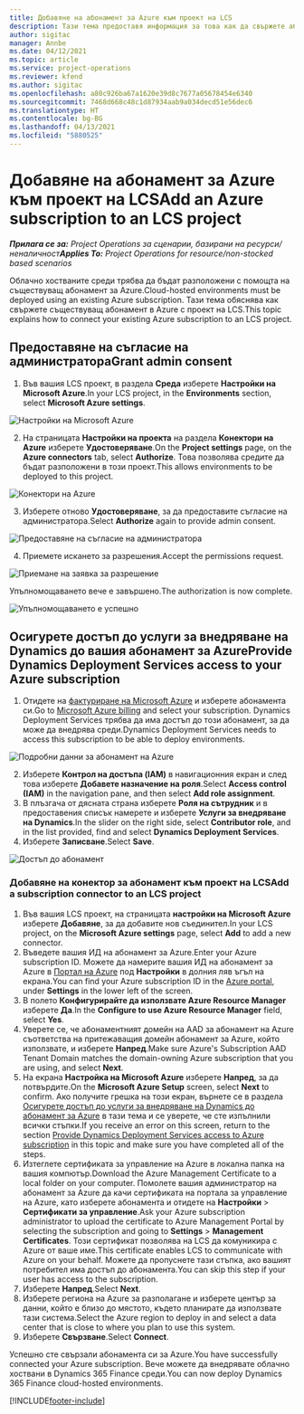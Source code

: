 ```yaml
---
title: Добавяне на абонамент за Azure към проект на LCS
description: Тази тема предоставя информация за това как да свържете абонамента си за Azure с LCS проект.
author: sigitac
manager: Annbe
ms.date: 04/12/2021
ms.topic: article
ms.service: project-operations
ms.reviewer: kfend
ms.author: sigitac
ms.openlocfilehash: a80c926ba67a1620e39d8c7677a05678454e6340
ms.sourcegitcommit: 7468d668c48c1d87934aab9a034decd51e56dec6
ms.translationtype: HT
ms.contentlocale: bg-BG
ms.lasthandoff: 04/13/2021
ms.locfileid: "5880525"
---
```

# <a name="add-an-azure-subscription-to-an-lcs-project"></a><span data-ttu-id="f8d81-103">Добавяне на абонамент за Azure към проект на LCS</span><span class="sxs-lookup"><span data-stu-id="f8d81-103">Add an Azure subscription to an LCS project</span></span>

<span data-ttu-id="f8d81-104">_**Прилага се за:** Project Operations за сценарии, базирани на ресурси/неналичност_</span><span class="sxs-lookup"><span data-stu-id="f8d81-104">_**Applies To:** Project Operations for resource/non-stocked based scenarios_</span></span>

<span data-ttu-id="f8d81-105">Облачно хостваните среди трябва да бъдат разположени с помощта на съществуващ абонамент за Azure.</span><span class="sxs-lookup"><span data-stu-id="f8d81-105">Cloud-hosted environments must be deployed using an existing Azure subscription.</span></span> <span data-ttu-id="f8d81-106">Тази тема обяснява как свържете съществуващ абонамент в Azure с проект на LCS.</span><span class="sxs-lookup"><span data-stu-id="f8d81-106">This topic explains how to connect your existing Azure subscription to an LCS project.</span></span> 

## <a name="grant-admin-consent"></a><span data-ttu-id="f8d81-107">Предоставяне на съгласие на администратора</span><span class="sxs-lookup"><span data-stu-id="f8d81-107">Grant admin consent</span></span>

1. <span data-ttu-id="f8d81-108">Във вашия LCS проект, в раздела **Среда** изберете **Настройки на Microsoft Azure**.</span><span class="sxs-lookup"><span data-stu-id="f8d81-108">In your LCS project, in the **Environments** section, select **Microsoft Azure settings**.</span></span>

![Настройки на Microsoft Azure](./media/1MicrosoftAzureSettings.png)

2. <span data-ttu-id="f8d81-110">На страницата **Настройки на проекта** на раздела **Конектори на Azure** изберете **Удостоверяване**.</span><span class="sxs-lookup"><span data-stu-id="f8d81-110">On the **Project settings** page, on the **Azure connectors** tab, select **Authorize**.</span></span> <span data-ttu-id="f8d81-111">Това позволява средите да бъдат разположени в този проект.</span><span class="sxs-lookup"><span data-stu-id="f8d81-111">This allows environments to be deployed to this project.</span></span>

![Конектори на Azure](./media/2AzureConnectors.png)

3. <span data-ttu-id="f8d81-113">Изберете отново **Удостоверяване**, за да предоставите съгласие на администратора.</span><span class="sxs-lookup"><span data-stu-id="f8d81-113">Select **Authorize** again to provide admin consent.</span></span>

![Предоставяне на съгласие на администратора](./media/3GrantAdminConsent.png)

4. <span data-ttu-id="f8d81-115">Приемете искането за разрешения.</span><span class="sxs-lookup"><span data-stu-id="f8d81-115">Accept the permissions request.</span></span>

![Приемане на заявка за разрешение](./media/4AcceptPermissionRequest.png)

<span data-ttu-id="f8d81-117">Упълномощаването вече е завършено.</span><span class="sxs-lookup"><span data-stu-id="f8d81-117">The authorization is now complete.</span></span> 

![Упълномощаването е успешно](./media/5AuthorizationComplete.png)

## <a name="provide-dynamics-deployment-services-access-to-your-azure-subscription"></a><a name="provide"></a><span data-ttu-id="f8d81-119">Осигурете достъп до услуги за внедряване на Dynamics до вашия абонамент за Azure</span><span class="sxs-lookup"><span data-stu-id="f8d81-119">Provide Dynamics Deployment Services access to your Azure subscription</span></span>

1. <span data-ttu-id="f8d81-120">Отидете на [фактуриране на Microsoft Azure](https://portal.azure.com/#blade/Microsoft\_Azure\_Billing/SubscriptionsBlade) и изберете абонамента си.</span><span class="sxs-lookup"><span data-stu-id="f8d81-120">Go to [Microsoft Azure billing](https://portal.azure.com/#blade/Microsoft\_Azure\_Billing/SubscriptionsBlade) and select your subscription.</span></span> <span data-ttu-id="f8d81-121">Dynamics Deployment Services трябва да има достъп до този абонамент, за да може да внедрява среди.</span><span class="sxs-lookup"><span data-stu-id="f8d81-121">Dynamics Deployment Services needs to access this subscription to be able to deploy environments.</span></span>

![Подробни данни за абонамент на Azure](./media/6AzureSubscription.png)

2. <span data-ttu-id="f8d81-123">Изберете **Контрол на достъпа (IAM)** в навигационния екран и след това изберете **Добавете назначение на роля**.</span><span class="sxs-lookup"><span data-stu-id="f8d81-123">Select **Access control (IAM)** in the navigation pane, and then select **Add role assignment**.</span></span>
3. <span data-ttu-id="f8d81-124">В плъзгача от дясната страна изберете **Роля на сътрудник** и в предоставения списък намерете и изберете **Услуги за внедряване на Dynamics**.</span><span class="sxs-lookup"><span data-stu-id="f8d81-124">In the slider on the right side, select **Contributor role**, and in the list provided, find and select **Dynamics Deployment Services**.</span></span> 
4. <span data-ttu-id="f8d81-125">Изберете **Записване**.</span><span class="sxs-lookup"><span data-stu-id="f8d81-125">Select **Save**.</span></span>

![Достъп до абонамент](./media/7SubscriptionAccess.png)

### <a name="add-a-subscription-connector-to-an-lcs-project"></a><span data-ttu-id="f8d81-127">Добавяне на конектор за абонамент към проект на LCS</span><span class="sxs-lookup"><span data-stu-id="f8d81-127">Add a subscription connector to an LCS project</span></span>

1. <span data-ttu-id="f8d81-128">Във вашия LCS проект, на страницата **настройки на Microsoft Azure** изберете **Добавяне**, за да добавите нов съединител.</span><span class="sxs-lookup"><span data-stu-id="f8d81-128">In your LCS project, on the **Microsoft Azure settings** page, select **Add** to add a new connector.</span></span>
2. <span data-ttu-id="f8d81-129">Въведете вашия ИД на абонамент за Azure.</span><span class="sxs-lookup"><span data-stu-id="f8d81-129">Enter your Azure subscription ID.</span></span> <span data-ttu-id="f8d81-130">Можете да намерите вашия ИД на абонамент за Azure в [Портал на Azure](https://ms.portal.azure.com/) под **Настройки** в долния ляв ъгъл на екрана.</span><span class="sxs-lookup"><span data-stu-id="f8d81-130">You can find your Azure subscription ID in the [Azure portal](https://ms.portal.azure.com/), under  **Settings**  in the lower left of the screen.</span></span>
3. <span data-ttu-id="f8d81-131">В полето **Конфигурирайте да използвате Azure Resource Manager** изберете **Да**.</span><span class="sxs-lookup"><span data-stu-id="f8d81-131">In the **Configure to use Azure Resource Manager** field, select **Yes**.</span></span>
4. <span data-ttu-id="f8d81-132">Уверете се, че абонаментният домейн на AAD за абонамент на Azure съответства на притежаващия домейн абонамент за Azure, който използвате, и изберете **Напред**.</span><span class="sxs-lookup"><span data-stu-id="f8d81-132">Make sure Azure's Subscription AAD Tenant Domain matches the domain-owning Azure subscription that you are using, and select **Next**.</span></span>
5. <span data-ttu-id="f8d81-133">На екрана **Настройка на Microsoft Azure** изберете **Напред**, за да потвърдите.</span><span class="sxs-lookup"><span data-stu-id="f8d81-133">On the **Microsoft Azure Setup** screen, select **Next** to confirm.</span></span> <span data-ttu-id="f8d81-134">Ако получите грешка на този екран, върнете се в раздела [Осигурете достъп до услуги за внедряване на Dynamics до абонамент за Azure](#provide) в тази тема и се уверете, че сте изпълнили всички стъпки.</span><span class="sxs-lookup"><span data-stu-id="f8d81-134">If you receive an error on this screen, return to the section [Provide Dynamics Deployment Services access to Azure subscription](#provide) in this topic and make sure you have completed all of the steps.</span></span>
6. <span data-ttu-id="f8d81-135">Изтеглете сертификата за управление на Azure в локална папка на вашия компютър.</span><span class="sxs-lookup"><span data-stu-id="f8d81-135">Download the Azure Management Certificate to a local folder on your computer.</span></span> <span data-ttu-id="f8d81-136">Помолете вашия администратор на абонамент за Azure да качи сертификата на портала за управление на Azure, като изберете абонамента и отидете на **Настройки** > **Сертификати за управление**.</span><span class="sxs-lookup"><span data-stu-id="f8d81-136">Ask your Azure subscription administrator to upload the certificate to Azure Management Portal by selecting the subscription and going to **Settings** > **Management Certificates**.</span></span> <span data-ttu-id="f8d81-137">Този сертификат позволява на LCS да комуникира с Azure от ваше име.</span><span class="sxs-lookup"><span data-stu-id="f8d81-137">This certificate enables LCS to communicate with Azure on your behalf.</span></span> <span data-ttu-id="f8d81-138">Можете да пропуснете тази стъпка, ако вашият потребител има достъп до абонамента.</span><span class="sxs-lookup"><span data-stu-id="f8d81-138">You can skip this step if your user has access to the subscription.</span></span>
7. <span data-ttu-id="f8d81-139">Изберете **Напред**.</span><span class="sxs-lookup"><span data-stu-id="f8d81-139">Select  **Next**.</span></span>
8. <span data-ttu-id="f8d81-140">Изберете региона на Azure за разполагане и изберете център за данни, който е близо до мястото, където планирате да използвате тази система.</span><span class="sxs-lookup"><span data-stu-id="f8d81-140">Select the Azure region to deploy in and select a data center that is close to where you plan to use this system.</span></span>
9.  <span data-ttu-id="f8d81-141">Изберете **Свързване**.</span><span class="sxs-lookup"><span data-stu-id="f8d81-141">Select  **Connect**.</span></span>

<span data-ttu-id="f8d81-142">Успешно сте свързали абонамента си за Azure.</span><span class="sxs-lookup"><span data-stu-id="f8d81-142">You have successfully connected your Azure subscription.</span></span> <span data-ttu-id="f8d81-143">Вече можете да внедрявате облачно хоствани в Dynamics 365 Finance среди.</span><span class="sxs-lookup"><span data-stu-id="f8d81-143">You can now deploy Dynamics 365 Finance cloud-hosted environments.</span></span>




[!INCLUDE[footer-include](../includes/footer-banner.md)]
